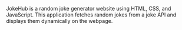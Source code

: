 JokeHub is a random joke generator website using HTML, CSS, and JavaScript. This application fetches random jokes from a joke API and displays them dynamically on the webpage.
